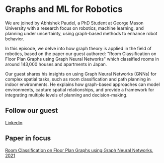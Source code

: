 # Graphs and ML for Robotics

We are joined by Abhishek Paudel, a PhD Student at George Mason University with a research focus on robotics, machine learning, and planning under uncertainty, using graph-based methods to enhance robot behavior.

In this episode, we delve into how graph theory is applied in the field of robotics, based on the paper our guest authored: "Room Classification on Floor Plan Graphs using Graph Neural Networks" which classified rooms in around 143,000 houses and apartments in Japan.

Our guest shares his insights on using Graph Neural Networks (GNNs) for complex spatial tasks, such as room classification and path planning in indoor environments. He explains how graph-based approaches can model environments, capture spatial relationships, and provide a framework for integrating multiple levels of planning and decision-making. 

## Follow our guest
[Linkedin](https://www.linkedin.com/in/abpaudel/)

## Paper in focus
[Room Classification on Floor Plan Graphs using Graph Neural Networks, 2021](https://arxiv.org/pdf/2108.05947)
